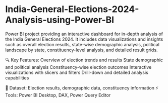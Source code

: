 # India-General-Elections-2024-Analysis-using-Power-BI


Power BI project providing an interactive dashboard for in-depth analysis of the India General Elections 2024.
It includes data visualizations and insights such as overall election results, state-wise demographic analysis, political landscape by state, constituency-level analysis, and detailed result grids.

🔍 Key Features:
Overview of election trends and results
State demographic and political analysis
Constituency-wise election outcomes
Interactive visualizations with slicers and filters
Drill-down and detailed analysis capabilities

📁 Dataset: Election results, demographic data, constituency information
⚡ Tools: Power BI Desktop, DAX, Power Query Editor

